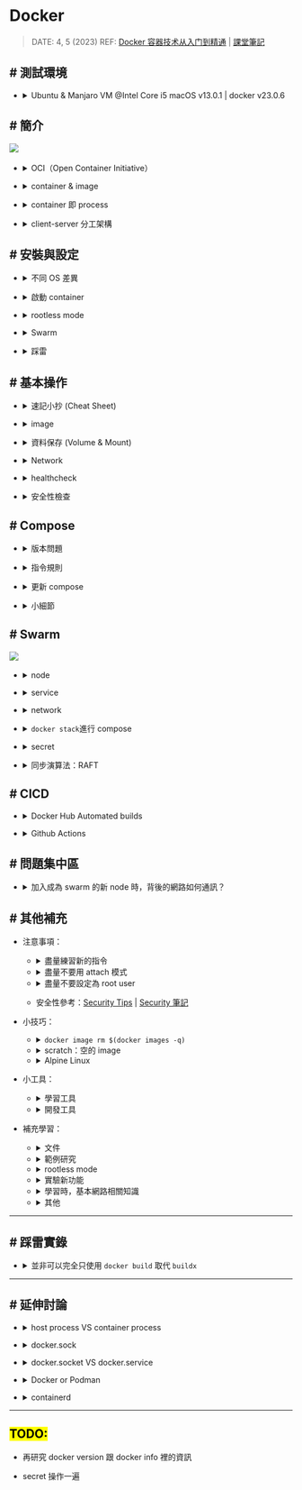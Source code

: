 ##### <!-- 收起 -->

<!----------- ref start ----------->

[ebtables/iptables interaction on a Linux-based bridge]: https://ebtables.netfilter.org/br_fw_ia/br_fw_ia.html
[再談 Docker 容器單機網路：利用 iptables trace 和 ebtables log]: https://tonybai.com/2017/11/06/explain-docker-single-host-network-using-iptables-trace-and-ebtables-log/
[iptables 視覺化工具]: https://github.com/Nudin/iptable_vis
[namespace 模擬]: ../src/code/09_Namespace/README.md
[How do you attach and detach from Docker's process?]: https://stackoverflow.com/questions/19688314/how-do-you-attach-and-detach-from-dockers-process
[Security Tips]: https://www.prplbx.com/resources/blog/docker-part1/
[Security 筆記]: https://hackmd.io/@blueskyson/docker-security
[Vagrant/sample06-docker]: ../../Vagrant/src/code/sample06-docker/
[docker init]: https://docs.docker.com/reference/cli/docker/init/
[Docker Daemon 的 Unix Socket & TCP Socket]: https://dockertips.readthedocs.io/en/latest/docker-blog/docker-sock.html
[RedHat NAT Doc]: https://docs.redhat.com/en/documentation/Red_Hat_Enterprise_Linux/4/html/Security_Guide/s1-firewall-ipt-fwd.html#s1-firewall-ipt-fwd
[Docker: What's Under the Hood?]: https://www.codementor.io/blog/docker-technology-5x1kilcbow
[七天用 Go 寫個 docker]: https://zhuanlan.zhihu.com/p/113926966
[Github Actions Triggering by other repository]: https://github.com/orgs/community/discussions/26323#discussioncomment-3343871
[Docker Hub Automated builds]: https://docs.docker.com/docker-hub/builds/how-builds-work/
[Github Actions]: https://docs.github.com/en/actions
[compose file version]: https://docs.docker.com/compose/history/
[sysdig]: https://sysdig.com/
[CVE]: https://cve.mitre.org/
[Snyk]: https://snyk.io/
[Trivy]: https://github.com/aquasecurity/trivy#how-to-pronounce-the-name-trivy
[Remote Development]: https://code.visualstudio.com/docs/remote/remote-overview
[Docker Bench Security]: https://github.com/docker/docker-bench-security
[docker manifest]: https://docs.docker.com/engine/reference/commandline/manifest/
[Kubernetes 停止支持 Docker 了？]: https://youtu.be/VTFjIfOLP8c
[Don't Panic: Kubernetes and Docker]: https://kubernetes.io/blog/2020/12/02/dont-panic-kubernetes-and-docker/
[OCI]: https://opencontainers.org/
[Docker rootless mode]: https://docs.docker.com/engine/security/rootless/
[docker 容器技术从入门到精通]: https://www.udemy.com/course/docker-china/learn/lecture/27213604#overview
[課堂筆記]: https://dockertips.readthedocs.io/en/latest/
[setup docker on manjaro linux]: https://credibledev.com/setup-docker-on-manjaro-linux/
[host pid of a process running in a docker container]: https://www.baeldung.com/linux/docker-container-process-host-pid
[OrbStack (課推)]: https://orbstack.dev/
[minikube (宇推)]: https://dhwaneetbhatt.com/blog/run-docker-without-docker-desktop-on-macos
[掛載 docker.sock 的用意？]: https://ephrain.net/docker-%E6%8E%9B%E8%BC%89-var-run-docker-sock-%E7%9A%84%E7%94%A8%E6%84%8F%EF%BC%9F/
[Buildx]: https://docs.docker.com/build/architecture/
[How to remove intermediate images from a build after the build?]: https://stackoverflow.com/questions/50126741/how-to-remove-intermediate-images-from-a-build-after-the-build
[Dockerfile reference]: https://docs.docker.com/engine/reference/builder/
[Migrate to Compose V2]: https://docs.docker.com/compose/migrate/
[學習範本]: https://github.com/stars/ocup0311/lists/docker-%E7%AF%84%E4%BE%8B%E5%AD%B8%E7%BF%92
[RAFT]: http://thesecretlivesofdata.com/raft/
[Play with Docker]: https://labs.play-with-docker.com/
[鳥哥 iptables]: https://linux.vbird.org/linux_server/centos6/0250simple_firewall.php#netfilter
[初探 IPTABLES 流動之路 - 以 Docker 為範例]: https://www.hwchiu.com/docs/2020/iptables-1
[Docker - iptables 小知識]: https://www.gss.com.tw/blog/%E6%AF%8F%E6%97%A5%E5%B0%8F%E7%9F%A5%E8%AD%98-19-docker-%E7%B6%B2%E8%B7%AF%E7%AF%87-3-iptables
[Multi-platform 文件]: https://docs.docker.com/build/building/multi-platform/

<!------------ ref end ------------>

# Docker

> DATE: 4, 5 (2023)
> REF: [Docker 容器技术从入门到精通] | [課堂筆記]

## # 測試環境

- <details close>
  <summary>Ubuntu & Manjaro VM @Intel Core i5 macOS v13.0.1 | docker v23.0.6</summary>

  ![](../src/image/docker_version.png)

  </details>

## # 簡介

![](https://i.imgur.com/NQOoI0m.png)

<!-- OCI -->

- <details close>
  <summary>OCI（Open Container Initiative）</summary>

  - [OCI]

  - 由 Google、Docker、Red Hat 等聯合發起

  - 致力於容器技術的標準化

    - runtime spec

      - 規定容器的基本操作：下載鏡像，創建容器，啟動容器等

    - image spec

      - 主要定義鏡像的基本格式

  </details>

<!-- container & image -->

- <details close>
  <summary>container & image</summary>

  - container 可視為執行中的 image，其在 image layer 上加上`read-write`，形成 container layer

    ![](https://i.imgur.com/W85FYbx.png)

  - 執行中的 container 可以再輸出為 image，保留當下的狀態

  </details>

<!-- 「container 即 process」 -->

- <details close>
  <summary>container 即 process</summary>

  - 範例：

    - 啟動一個 nginx container 的步驟如下：
    - 由 containerd-shim 先產生一個 process，也就是建立一個 container (PID 18728)
    - 再從 18728 fork 出 nginx
    - `docker container exec -it` 出一個 shell (21030)，也是從 18728 fork 出來

    - EX.1

    ![](../src/image/container_is_process_EX1.png)

    - EX.2

    ![](../src/image/container_is_process_EX2.png)

  ![](https://i.imgur.com/w4w1YE2.png)

  </details>

<!-- client-server 分工架構 -->

- <details close>
  <summary>client-server 分工架構</summary>

  ![](../src/image/docker_client_server.png)

  </details>

## # 安裝與設定

<!-- 不同 OS 差異 -->

- <details close>
  <summary>不同 OS 差異</summary>

  - mac: Docker Desktop (不推)、[OrbStack (課推)]、[minikube (宇推)]
  - manjaro: [Setup Docker on Manjaro Linux]
  - ubuntua: 可以使用 `get-docker.sh`

  </details>

<!-- 啟動 container -->

- <details close>
  <summary>啟動 container</summary>

  <!-- `docker container run -dit -u $(id -u):$(id -g) --name [container_name] [image_name]` -->

  - <details close>
    <summary><code>docker container run -dit -u $(id -u):$(id -g) --name [container_name] [image_name]</code>></summary>

    - `-u $(id -u):$(id -g)`以設定使用 builder user 在 docker 中執行，未指定則為 root
    - container 裡的 root

      - 是另外建立可用來使用 container 內部的權限的 user。
      - 跟主機 root 為不同的 user
      - 但注意 mount 之後，內部 root 才能執行本機 root 權限的檔案

      ![](https://i.imgur.com/tOtQyfr.png)
      ![](https://i.imgur.com/x9fx0kd.png)

    </details>

  </details>

<!-- rootless mode -->

- <details close>
  <summary>rootless mode</summary>

  - [Docker rootless mode]
  - version 20.10 以上
  - 需設定 docker.sock 位置

    - rootless 是在個別 user 上運行 Docker Daemon
    - 需將 docker.sock 設定成使用個別 user 的 (同理可以設定成使用遠端的 sock，此時需要設定成 tcp sock)

    ```sh
    $ export DOCKER_HOST=unix:///run/user/1000/docker.sock
    ```

  </details>

<!-- Swarm -->

- <details close>
  <summary>Swarm</summary>

  - 環境搭建可使用 [Vagrant/sample06-docker]，啟動三台 VM 供學習
  - 必須開啟的 port: `TCP port2376`, `TCP port2377`, `TCP and UDP port7946`, `UDP port4789`

  </details>

<!-- 踩雷 -->

- <details close>
  <summary>踩雷</summary>

  <!-- 似乎是在同一台 mac 上啟動的兩台 linux VM 同時安裝時，其中一台出現此狀況，過一陣子後，再安裝就通過了 -->

  - <details close>
    <summary>似乎是在同一台 mac 上啟動的兩台 linux VM 同時安裝時，其中一台出現此狀況，過一陣子後，再安裝就通過了</summary>

    ```sh
    E: Could not get lock /var/lib/dpkg/lock-frontend. It is held by process 23606 (unattended-upgr)
    E: Unable to acquire the dpkg frontend lock (/var/lib/dpkg/lock-frontend), is another process using it?
    ```

    ![](https://i.imgur.com/iRHUQmp.jpg)

    </details>

  <!-- 執行 `sudo docker container run -it manjarolinux/base` -->

  - <details close>
    <summary>執行 <code>sudo docker container run -it manjarolinux/base</code></summary>

    - 出現錯誤：

      ```sh
      ERRO[0131] error waiting for container:

      docker: Post "http://%2Fvar%2Frun%2Fdocker.sock/v1.42/containers/6e0067bf32173e5e55907b38eaa071632453d45700ed46e8fffb121dcabd6242/start": dial unix /var/run/docker.sock: i/o timeout.
      ```

    - manjaro 的 terminal 卡住了，VM 整個黑頻無法排解
    - 目前只能以「還原」來解決
    - 後來將記憶體從 4GB 改為 8GB，就正常了（但不確定是否只是剛好，還是真的需要這麼高配置）

    </details>

  <!-- docker-buildx -->

  - <details close>
    <summary>docker-buildx</summary>

    - manjaro 需再自行下載 `sudo pacman -Sy docker-buildx`

    </details>

  - <details close>
    <summary>Migrate to Compose V2</summary>

    - REF: [Migrate to Compose V2]
    - ubuntu 下載最新 docker 時，已下載 V2
    - `sudo apt-get install docker-compose-plugin`
    - Compose V1 已經不維護了
    - 指令更改`docker-compose`-->`docker compose`

    </details>

  </details>

## # 基本操作

<!-- 速記小抄 (Cheat Sheet) -->

- <details close>
  <summary>速記小抄 (Cheat Sheet)</summary>

  ![docker_cheat_sheet.jpeg](../src/image/docker_cheat_sheet.jpeg)

  </details>

<!-- image -->

- <details close>
  <summary>image</summary>

  <!-- 建立 image 的各種方法 -->

  - <details close>
    <summary>建立 image 的各種方法</summary>

    ![](https://i.imgur.com/qDaMoxv.png)

    - Build、Commit --> Save、Push

    <!-- Registry -->

    - <details close>
      <summary>Registry</summary>

      - Docker Hub, Quay, Harbor..等等
      - `docker search <搜尋關鍵字>`：預設從 Docker Hub 上搜尋
      - `docker search quay.io/<搜尋關鍵字>`：指定 Registry

      ![](https://i.imgur.com/RkO4NVE.png)

      </details>

    <!-- docker image build -->

    - <details close>
      <summary><code>docker image build</code></summary>

      <!-- 延伸問題： -->

      - <details close>
        <summary>延伸問題：</summary>

        - Ｑ：dockerfile 裡面寫的某些 apt-get 是在什麼階段下載？包成 image 時、pull image 時、container run 時?

          - 在 build image 時，會將 apt-get 的東西存在 image 中
          - 用 Multi-stage builds，image 中只會保存最後一個 stage 內容

        - Ｑ：在 image build 時，會使用 cache，那麼其是以哪些內容來進行 hash？

          ![](https://i.imgur.com/Iedr5qv.png)

        - Ｑ：若環境一樣，dockerfile & 使用到的任何 file 都一樣，是否最後 build 出來的 image ID 也會一樣？

          - 測試：即便在同台機器，將前一次的 image、cache 全刪除後，再 build 一次，image ID 已經改變為不相同

          - 研究過程：

            ![](https://i.imgur.com/XE5fVgl.png)

            - 但我會疑惑的點是，因為我用 `docker container ls -a` 並沒查到 intermediate container ，所以我才以為他已經關掉了（當我 apt-get 失敗時，我是可以查到那個 intermediate container 的）

          - 結論：因為 intermediate container 的 container ID 也有 cache，所以 image ID 會不同

        </details>

      <!-- 範例研究： -->

      - <details close>
        <summary>範例研究：</summary>

        - `FROM ubuntu:20.04 RUN apt-get update..`，會啟動一個 ubuntu:20.04 的 container，在 container 中 run `apt-get`
        - 若沒有 ubuntu:20.04 的 image 則會自動 pull

        ```dockerfile
        # EX.
        FROM ubuntu:20.04
        RUN apt-get update && \
            DEBIAN_FRONTEND=noninteractive apt-get install --no-install-recommends -y python3.9 python3-pip python3.9-dev
        COPY hello.py /hello.py
        CMD ["python3", "/hello.py"]
        ```

        </details>

      </details>

    <!-- docker image push -->

    - <details close>
      <summary><code>docker image push</code></summary>

      - 預設不會自動將最新一次 push 同步更新到 latest，得另外 push 一個 latest 版本
      - 預設會直接用新的覆蓋掉 Registry 上舊的 image

      </details>

    <!-- docker container commit -->

    - <details close>
      <summary><code>docker container commit</code></summary>

      - 每次產生的 image ID 都不同
      - 開發中不常使用 `docker container commit`，推測只用在臨時測試與快速修補，最終還是會用 dockerfile 寫完整來使用

      </details>

    </details>

  <!-- image build -->

  - <details close>
    <summary>image build</summary>

    <!-- image build 的架構已更新 (改用 Buildx/BuildKit) -->

    - <details close>
      <summary>image build 的架構已更新 (改用 Buildx/BuildKit)</summary>

      <br>

      ![](https://i.imgur.com/ynEztD3.png)

      <br>

      - `Buildx` (client) + `BuildKit` (server)
      - `builders`: BuildKit 的 instance
      - [Buildx]

        - 包含 創建 ＆ 管理 builders 的公共建設(utilities)
        - manjaro 需再自行下載 `sudo pacman -Sy docker-buildx`

      <br>

      ![](https://i.imgur.com/TMYoF5C.png)

      <!-- 與舊版 build 比較 -->

      - <details close>
        <summary>與舊版 build 比較</summary>

        - cache

          - 舊：當下完全沒有在使用的話，會即刻刪除
          - 新：Least Recently Used（LRU），一段時間未使用才刪除

          ![](https://i.imgur.com/Jwg8EFU.png)

        - build context

          - 舊：會將整個 folder 打包
          - 新：只當需要時，buildkit 才向 buildx 請求

        - builder
          ![](https://i.imgur.com/xwlp8qf.png)

        - 是否還需要 `.dockerignore` ？

          - 疑惑：因為其作法改為當有需求時，buildkit 才會向 buildx 發送請求。而不像舊的方式會直接打包整個資料夾過去
          - 解答：需要，因為實際專案中會在 Dockerfile 直接 `COPY` 整個資料夾，資料夾內的一些內容會需要 ignore

        - 刪除 cache、builder

          - 手動刪除 cache、builder 請查 `docker buildx` & `docker builder`

        - 刪除 intermediate image/container

          - [How to remove intermediate images from a build after the build?]
          - 可事先以 LABEL 方式標註，來做刪除
          - 不知是否有方法可以，無需標註而一步刪除 intermediate 產物

        </details>

      <!-- Multi-platform images (buildx) -->

      - <details close>
        <summary>Multi-platform images (buildx)</summary>

        - 可以在一台電腦上，直接 build 各種硬體架構的 image
          (EX. 在 amd64 的主機上也可以 build 給 arm64 使用的 image)

        - 須先用 container 開一個 `docker-container` driver 的 builder

          - REF：[Multi-platform 文件]

          - 快速使用：`docker buildx create --use`

        - build 完後，並不會出現在 image ls 中，可加 `--push` 直接上傳

        ```sh
        # 建立 docker-container driver 的 builder 並切換過去使用
        $ docker buildx create --use

        # EX. build 出 linux/arm/v7,linux/arm64/v8,linux/amd64 三種架構的 image
        $ docker buildx build --push --platform linux/arm/v7,linux/arm64/v8,linux/amd64 -t <image_name> <folder_name>
        ```

        </details>

      </details>

    <!-- Dockerfile -->

    - <details close>
      <summary>Dockerfile</summary>

      - `FROM` 挑選原則：

        - 盡量官方、開源
        - 盡量精簡小巧 (常用 Alpine Linux，非常輕量的 Linux)
        - 固定版本

      - `RUN`

        - RUN 一次會產生一層 layer，因此盡量將指令集中在一個 RUN，縮小空間 (用 `&& \` 連)
        - 我認為應該只在以功能性或刻意分層時，才寫在不同 RUN（不知實作時是否會有這種需求？）
        - 一些中間過渡所需的軟體，可在使用完後刪除以節省空間（但須寫在同一 RUN 才有用）

      - `ADD` vs `COPY`

        - `ADD` 會自動解壓縮，`COPY` 不會
        - `ADD` 可以從 URL 加過來，`COPY` 只能複製本地檔案
        - `COPY` 會複製檔案權限， `ADD` 不會
        - 推薦：`COPY` 優先，因為功能單一且透明

      - `ARG` vs `ENV`

        - `ARG` 用在 build，`ENV` 會帶進 container

        <!-- 敏感訊息，建議用 secret 方式 -->

        - <details close>
          <summary>敏感訊息，建議用 secret 方式</summary>

          - 此方法會在 build 的過程中，短暫利用 mount 取得本機存放的 secret，因此在 image 中並不會保留
          - 步驟解析：

            - 以 `--mount=type=secret,id=my_secret` 告知要使用 secret
            - 默認會放在 container 的 /run/secrets/my_secret
            - 將 token 寫在 my_token 檔案中
            - 以 `--secret id=my_secret, src=my_token` 將 secret 帶入用來 build 的那個 container(EX. alpine) 中

            ```dockerfile
            FROM alpine
            RUN --mount=type=secret,id=my_secret git clone https://$(cat /run/secrets/my_secret)@github.com/...
            ```

            ```sh
            $ docker image build --secret id=my_secret, src=my_token .
            ```

          </details>

      - `ENTRYPOINT`＋`CMD`

        - 兩者都只有最後一個生效
        - 使用方式：`ENTRYPOINT` 為該指令的進入點，`CMD` 為 container run 的默認指令

        - 兩種格式：Shell & Exec

          - Shell:

            ```dockerfile
            CMD echo "hello world"
            ```

          - Exec: (推薦)

            ```dockerfile
            CMD ["echo", "hello world"]
            ```

      - `LABEL`

        - 只會標註在 metadata 中的資訊，而不會直接顯示在 image 上
        - EX. Name, Version, Description, Maintainer..etc
        - 許多 CI/CD 工具和容器編排系統 (EX. K8s) 都可以使用 LABEL 信息來進行管理和操作
        - EX. `docker images --filter "label=Name=ocup0311/hello"`

      - `USER`

        - 須先有 user 才能指定

      </details>

    <!-- Multi-stage builds -->

    - <details close>
      <summary>Multi-stage builds</summary>

      - 前面的過渡層不會保存在 image 中，可以大大降低 image 空間

      </details>

    </details>

  </details>

<!-- 資料保存 -->

- <details close>
  <summary>資料保存 (Volume & Mount)</summary>

  <!-- Data Volume vs. Bind Mount -->

  - <details close>
    <summary><code>Data Volume</code> vs. <code>Bind Mount</code></summary>

    <!-- Data Volume -->

    - <details close>
      <summary>Data Volume</summary>

      - 由 Docker 管理(/var/lib/docker/volumes/)
      - 推薦使用 Data Volume 來儲存資料

      </details>

    <!-- Bind Mount -->

    - <details close>
      <summary>Bind Mount</summary>

      - 自訂任意本機位置
      - 可以用在搭建特殊環境，以操作 host 的檔案

        - 如果 target (container 上) 不是空資料夾，則 container 中，該資料夾中原有的內容會被屏蔽
        - EX. 搭建 gcc 編譯環境，用來編譯 host 上的檔案
        - EX. 用 vscode 的 Dev Containers 套件，搭建專案開發環境，以 container 開啟 host 上的專案 folder

      </details>

      ![](https://i.imgur.com/DUZqsCY.png)

    </details>

  <!-- `--mount` VS `--volume` -->

  - <details close>
    <summary><code>--mount</code> VS <code>--volume</code></summary>

    - 幾乎是一樣的，兩者都可以指定成 `volume` 或 `bind mount`
    - `--mount` 是較新的語法，有針對某些部分做改變
    - 推薦使用 `--mount`，較易於理解

    </details>

  <!-- 其他 -->

  - <details close>
    <summary>其他</summary>

    <!-- 預設 container 內部儲存 -->

    - <details close>
      <summary>預設使用 container內部 儲存，而未設定 Volume 或 Mount</summary>

      - container stop，資料還在
      - container rm，資料不在

      </details>

    <!-- mac 存在 Docker Desktop VM -->

    - <details close>
      <summary>mac 存在 Docker Desktop VM</summary>

      ![](https://i.imgur.com/3hxwRmf.png)

      </details>

    - 連結後，檔案並非 host & container 兩個檔案同步，而是直接操作本機的一個檔案
    - 也可以直接在 container 刪除 host 的檔案

    <!-- Ｑ：其他所有方法都是只有掛載？也就是只有在掛載的位置上有儲存資料？ -->

    - <details close>
      <summary><mark>TODO:Q</mark> 其他所有方法都是只有掛載？也就是只有在掛載的位置上有儲存資料？</summary>

      - 目前已做測試：

        - `sshfs`：簡單測試後，只有設定為 volume 端有資料。若將那台 host 斷開連線，則其他 host 無法讀寫資料，且會卡住

      </details>

    </details>

  <!-- 總結＆推薦 -->

  - <details close>
    <summary>總結＆推薦</summary>

    - 沒作設定，`container rm` 後內部資料就消失
    - 純儲存，優先用 `Data Volume` (因為只掛到本機 /var/lib/docker/volumes/ 上)
    - 用於搭建開發環境，才用 `Bind Mount` 掛載到開發資料夾
    - 指令，用 `--mount` (因為書寫方式較易於理解)

    </details>

  </details>

<!-- Network -->

- <details close>
  <summary>Network</summary>

  <!-- bride -->

  - <details close>
    <summary>bride</summary>

    - Docker Daemon 自動創建一個 `bridge`(也就是 `docker0`)
    - 每開一個 container，docker0 就產生一個 `veth` 跟 container 對接
    - 往外部連接時，透過 `Nat` 轉成 host 的 ip

    ![](https://i.imgur.com/SpRh5lQ.png)

    - 手動建立的 bridge 有 DNS 功能，內建 (docker0) 的沒有

      - EX. `docker container exec -it box1 ping box2` 可用 box2 取代他的 ip

    </details>

  <!-- host -->

  - <details close>
    <summary>host</summary>

    - 直接建立在 host 上

    </details>

  <!-- none -->

  - <details close>
    <summary>none</summary>

    - 沒有與外部網路連接

    </details>

  <!-- Docker 所使用的 network 技術： -->

  - <details close>
    <summary>Docker 所使用的 network 技術：</summary>

    - 端口轉發（port forwarding），是靠 `iptables` 完成的
    - 不同的容器通過 `Network namespace` 進行了隔離 ([namespace 模擬])

      <!-- 模擬測試過程踩雷排除 -->

      - <details close>
        <summary>模擬測試過程踩雷排除</summary>

        - ubuntu 若兩個 namespace 中的 eth 名稱一樣，則會分配同一個 mac address
        - 需注意是否需要設定 bridge 的 icmp FORWARD

        ![](../src/image/Q_network_namespace.png){ width=90% }
        ![](../src/image/A_network_namespace.png){ width=90% }

        </details>

    </details>

  </details>

<!-- healthcheck -->

- <details close>
  <summary>healthcheck</summary>

  - 會偏好寫在 Dockerfile、run、docker-compose.yml 哪一層？

    <!-- 思考過程： -->

    - <details close>
      <summary>思考過程：</summary>

      - 我認為更喜歡寫在 Dockerfile，但現成 image 大部分沒寫 healthcheck
      - 也可能當要組成更健全的架構時，都會再另外寫一層 Dockerfile？
      - 寫在 Compose 中，可以搭配依賴做不同的檢查

      </details>

    <!-- 結論： -->

    - <details close>
      <summary>結論：</summary>

      - 將各自需要的固定一致的檢查寫在 Dockerfile
      - 將針對不同環境或需要依賴搭配的策略性檢查寫在 Compose

      </details>

  </details>

<!-- 安全性檢查 -->

- <details close>
  <summary>安全性檢查</summary>

  - REF：[Security Tips] | [Security 筆記]

  <!-- 檢查執行環境 -->

  - <details close>
    <summary>檢查執行環境</summary>

    </details>

  <!-- Docker 相關內容檢查 -->

  - <details close>
    <summary>Docker 相關檔案檢查</summary>

    - [Docker Bench Security]

      - 簡介：將其 clone 到本機，執行 `docker-bench-security.sh`，就會對本機上 docker 所有內容進行掃描 (image, container, compose..)

      - 範例畫面

        ![](../src/image/SAMPLE_docker_bench_security.png)

    </details>

  <!-- CVE：程式碼漏洞掃描 -->

  - <details close>
    <summary>CVE：程式碼漏洞掃描</summary>

    - [CVE] (Common Vulnerabilities and Exposures)

      - C(critical), H(high), M(medium), L(low)
      - 不存在沒有漏洞的程式，依照自己需求取捨

      <!-- 線上服務：Snyk -->

      - <details close>
        <summary>線上服務：Snyk</summary>

        - [Snyk]

        - 簡介：在 Snyk 網站上，選擇線上的 repo 讓他掃描整個 repo

        - 對開源專案免費，掃描私有專案需付費

        - 範例畫面

          ![](../src/image/SAMPLE_Snyk.png)

        </details>

      <!-- 本地軟體：Trivy -->

      - <details close>
        <summary>本地軟體：Trivy</summary>

        - [Trivy]

        - 簡介：下載到本機，用他的指令對本機 repo 掃描

        - 範例畫面

          ![](../src/image/SAMPLE_Trivy.png)

        </details>

    </details>

  <!-- runtime 動態監控 -->

  - <details close>
    <summary>runtime 動態監控</summary>

    - [sysdig]：付費

      - 很完整的付費檢查軟體，功能不只 runtime 部分

    </details>

  </details>

## # Compose

<!-- 版本問題 -->

- <details close>
  <summary>版本問題</summary>

  - `compose file` 跟 `docker compose CLI` 的 version 是指兩件事
  - Compose V2 已經合併 compose file 版本，所以 .yml 中不用再定義版本 ([compose file version])

  </details>

<!-- 指令規則 -->

- <details close>
  <summary>指令規則</summary>

  - 先 Options 後 Commands

    ```sh
    # EX. 先 -f 後 ps
    $ docker compose -f /folder/docker-compose.yml ps
    ```

  - 進行背景執行 `-d`

    ```sh
    # 需注意 -d 是 up 的 Options，所以須加在 up 之後
    $ docker compose -f /folder/docker-compose.yml up -d
    ```

  - 將 `up` 前面的所有 Options 整個想像成一包 compose name，接下來的所有操作，都需要先輸入那整串之後，再使用 Commands

    ```sh
    # EX. 以此 up 的 compose
    $ docker compose -f /folder/docker-compose.yml up -d
    # 使用 stop 時，需如下指令
    $ docker compose -f /folder/docker-compose.yml stop
    ```

  </details>

<!-- 更新 compose -->

- <details close>
  <summary>更新 compose</summary>

  - 修改已經 up 的 compose，可以不先停止，直接再下一次 `up` 指令更新。但一些特殊變化需再加上 Options 來處理
    (`docker compose up --help`查看 Options)

    ```sh
    # EX. 有需要重新 build，則需加上 --build，會自動檢查是否有需要更新 build 的需求
    $ docker compose up -d --build
    ```

  - 常用更新指令：
    - `--remove-orphans`：有移除 service 時
    - `--build`：有更改 dockerfile 時
    - `restart`：有更改 volume 時

  </details>

<!-- 小細節 -->

- <details close>
  <summary>小細節</summary>

  <!-- env -->

  - <details close>
    <summary>env</summary>

    - 環境變數默認使用`.env`檔案，並在`.yml`中以 `${ENV_NAME}` 方式來使用

    </details>

  <!-- network -->

  - <details close>
    <summary>network</summary>

    - 默認自動建立一個 network 把所有 service 連起來
    - docker compose 會將 service name 也寫進 DNS

    </details>

  <!-- scale -->

  - <details close>
    <summary>scale</summary>

    - `--scale flask=3` 是指總共 3 個，而不是再增加 3 個
    - 自動做了 load balance (隨機分配)

    </details>

  <!-- depends_on -->

  - <details close>
    <summary><code>depends_on</code></summary>

    - 等待以下 service 啟動，才進行啟動此 service
    - 也可設定依賴在該 service 的 condition
      (EX. 處在 healthy)
    - 不會追蹤狀態，只在 run 時做依賴
      (EX. 若啟動後，被依賴的 service 轉為 unhealthy，依賴的 service 並不會動態調整)

    </details>

  </details>

## # Swarm

![](https://i.imgur.com/E1HMtwk.png)

<!-- node -->

- <details close>
  <summary>node</summary>

  - 預設 manager 本身也可當作一個 worker 使用
  - `docker swarm init` 之後，會得到加入該 swarm 的 token
  - 可透過 `docker swarm join-token <manager/worker>` 來查詢加入新 manager/worker 的 token

  </details>

<!-- service -->

- <details close>
  <summary>service</summary>

  - `docker service create` 來建立 service
  - 一個 service 可包括多個 replica (container)
  - 某個 replica 的 container exit，會自動補開 container
  - swarm 會自行判斷在比較不忙碌的 worker 上，開 container
  - 各種 ID 關係

    - `docker service ls` 中，service id
    - `docker service ps` 中，task id
      ![](https://i.imgur.com/twe5WkU.png)
    - `docker container ls`中，container id
      ![](https://i.imgur.com/p6gGjcO.png)

  </details>

<!-- network -->

- <details close>
  <summary>network</summary>

  ![](https://i.imgur.com/P8DiltT.jpg)

  - 當加入新 node 後，會同步在該 node 上建立所有的 overlay network

  <!-- overlay -->

  - <details close>
    <summary><code>overlay</code></summary>

    - 稱為「東西走向」

    - 用在 node 之間的內部網路連接

    - 使用 VXLAN + UDP 來實現

    - 使用 VIP (virtual ip) 進行 service 內部 load balance

      - 當有 service 的 container 使用到 overlay 時，會自動建立一個用來 load balance 的空間，在其中建立 VIP
      - 用來在 service 的 replica 間進行 load balance
      - 一個 service 對應一個 VIP，每個 VIP 透過 iptables + ipvs 轉發給多個 replica
      - EX. 圖中 lb-mylay：每個有用到 mylay overlay 的 worker，會自動建立一個 container 名為 lb-mylay

        ![](https://i.imgur.com/aDeJkna.png)

    - 研究方法：

      - 可在本機用 `sudo tcpdump -i enp0s8 port 4789` 捕抓 VXLAN 封包，以進行測試
        - enp0s8 是對外接口
        - port 4789 為 VXLAN

    </details>

  <!-- docker_gwbridge -->

  - <details close>
    <summary><code>docker_gwbridge</code> (gate way bridge)</summary>

    - 稱為「南北走向」

    - 對外部的網路連接

    </details>

  <!-- ingress -->

  - <details close>
    <summary><code>ingress</code></summary>

    ![](https://i.imgur.com/b9uL3ua.png)

    - 也屬於 overlay，提供給「外部訪問內部」使用
    - 從外部進來的封包會透過 `ingress overlay` 進行轉發
    - 其中的 Load Balance 屬於
      - stateless (EX. 無法將同一個 user 都導向同一個 node)
      - Layer 3(TCP)，而非 Layer 4(DNS)
      - 解法：可另外配置 Nginx 或 HAProxy LB proxy 等來達到目的

    <!-- 步驟： -->

    - <details close>
      <summary>步驟：</summary>

      - 使用 -p 5566:80 轉 port，iptables 中的 `DOCKER-INGRESS` chain 會將 local 的 port 5566 轉發到 `docker_gwbridge` 的 port 5566
      - 透過 `ingress-sbox` 連接 `ingress overlay` & `docker_gwbridge`
      - 從`docker_gwbridge` port 5566 進來的會被做一個 MARK
      - 被 MARK 的內容會被 ipvs 進行隨機 load blance 通過 ingress overlay 傳到各個 replica

      </details>

    <!-- 研究方法： -->

    - <details close>
      <summary>研究方法：</summary>

      - `sudo iptables -vnL -t nat`

        - 用於列出 NAT 表格中的規則，並提供詳細的封包和字節計數信息。這對於了解網絡地址轉換規則的配置和效果非常有用。

      - iptables

        - [Docker - iptables 小知識]

        - 可以看到有一條 Chain `DOCKER-INGRESS` 做了 `tcp dpt:8080 to:172.27.0.2:8080`，也就是將 local 的 8080 轉到 `docker_gwbridge` 的 8080

      - `docker run -it --rm -v /var/run/docker/netns:/netns --privileged=true nicolaka/netshoot nsenter --net=/netns/ingress_sbox `

        - 利用 mount 到本機 docker 的命名空間中，開一個 container 來研究 ingress-sbox 內部運作方式
        - `iptables -vnL -t mangle` 查到從`docker_gwbridge`該 port 進來的會被做一個 MARK：`tcp dpt:8080 MARK set 0x102`

        - 使用 `ipvsadm` 可以看到 `MARK set 0x102` 的內容會被進行隨機 load blance 到各個 replica

      - ipvs

        ![](https://i.imgur.com/PJmPUy4.png)

        - 用來實現 load blance (stateless 分配)
        - `ipvsadm`

      </details>

    </details>

  </details>

<!-- docker stack -->

- <details close>
  <summary><code>docker stack</code>進行 compose</summary>

  - swarm 的 compose
  - 一樣需下載 docker compose，使用 .yml
  - 需使用已經 build 好的 image。這設計是為了避免在部署過程中因為構建失敗而中斷部署

  </details>

<!-- secret -->

- <details close>
  <summary>secret</summary>

  <!-- 建立方式： -->

  - <details close>
    <summary>建立方式：</summary>

    - 明文寫入

      - EX. `echo 123 | docker secret create my_pass -`
      - 末端的 `-` 代表 stdin

    - 使用檔案

      - EX. `docker secret create my_pass my_pass.txt`

    - 在 compose 中設定

      ```yml
      secrets:
        my_pass:
          file: my_pass.txt
      ```

    </details>

  - `docker secret inspect` 只會看到其資訊，不會顯示 secret 本身
  - secret 會被放進 container 中 `/run/secrets/`
  - 約定俗成以 env 存 secret 的 filename，如：
    `-e MY_PASSWORD_FILE=/run/secrets/my_pass`

  <!-- 一般步驟： -->

  - <details close>
    <summary>一般步驟：</summary>

    - 建立 secret
    - 以`--secret MYSECRET`使 container 帶入
    - 約定俗成以 env 設定 secret 的 file

    </details>

  </details>

<!-- 同步演算法：RAFT -->

- <details close>
  <summary>同步演算法：RAFT</summary>

  - [RAFT] 共識算法，用於分佈式系統中的一致性協議

  - 三個角色：Leader、Candidate、Follower

  <!-- 總結兩個關鍵 -->

  - <details close>
    <summary>總結兩個關鍵</summary>

    - timeout 為隨機 150 ~ 300 ms，可以形成時間差
    - 有 term 大小之分，可以確定誰才是最新的 Leader

    </details>

  <!-- 簡述過程 -->

  - <details close>
    <summary>簡述過程</summary>

    - Log Replication
      - 透過心跳傳遞同步
      - Leader 先將更新內容放進 log，收到多數 Follower 也存好 log，才會正式更新資料，並回傳 client
    - Leader Election
      - 隨機 150~300 ms 沒收到心跳，就會成為 Candidate，投給自己並叫別人投你，該 term 中還沒投票的就會投給你
      - 收到多數票就成為 Leader，開始收發心跳
    - 遇到 Partition (網路被分開)
      - 當 Partition 被修復，看到更高的 term 的 Leader，較小的 term Leader 會自己下台
      - small term node 都會 roll back 到最後一次 commit，再跟新 Leader 同步

    </details>

  </details>

## # CICD

<!-- Docker Hub Automated builds -->

- <details close>
  <summary>Docker Hub Automated builds</summary>

  - [Docker Hub Automated builds]：已改為收費

  </details>

<!-- Github Actions -->

- <details close>
  <summary>Github Actions</summary>

  - [Github Actions]
  - [Github Actions Triggering by other repository]

  <!-- default -->

  - <details close>
    <summary>default</summary>

    - 默認慣例 `.yml` 會放在 `.github/workflows/`

    </details>

  <!-- 以事件來驅動 action -->

  - <details close>
    <summary>以事件來驅動 action</summary>

    - EX. 可設定在 `git push` 或 `pull request` ..等之後觸發 workflow

    </details>

  <!-- 名詞 -->

  - <details close>
    <summary>名詞</summary>

    <!-- job -->

    - <details close>
      <summary><code>job</code></summary>

      - A set of steps in a workflow that execute on the same runner
      - 數個 job 可以並行，也可設定成依賴

      </details>

    <!-- runner -->

    - <details close>
      <summary><code>runner</code></summary>

      - A server that runs your workflows when triggered
      - 可設定要在什麼虛擬環境中執行

      </details>

    <!-- step -->

    - <details close>
      <summary><code>step</code></summary>

      - `run:` shell script 或 `uses:` action
      - 必須一步接著一步來

      </details>

    ![](../src/image/GPT_Github_Actions.png)

    </details>

  <!-- 其他 -->

  - <details close>
    <summary>其他</summary>

    - 修改 workflow name 之後，所有包括已結束的 action，其 workflow name 的顯示都會改變

    - `.yml` 裡的 shell script 會自動將換行接起來，不需 `\`，也可以使用 `run: |`

      ```yml
      # 第一種
      run:
        echo "1" &&
        echo "2"

      # 第二種
      run: |
        echo "1"
        echo "2"
      ```

    - Github 的 Marketplace 中，有提供開源的 Action，可直接以 `uses:` 來使用

    - multi-platform build 可以無需額外使用 QEMU (但其中三個有 Error：linux/mips64,linux/mips64le,linux/riscv64)，QEMU 支援的 platform 還是比較多的

    - 可以設定 step id，就可以用 `${{ steps.<step_id>.outputs.<property> }}` 來取得該 step 中的輸出

    <!-- 不知為何 .yml 中只設定 build & push，但是 docker hub 上的下載數也有增加 -->

    - <details close>
      <summary><mark>TODO:Q</mark> 不知為何 .yml 中只設定 build & push，但是 docker hub 上的下載數也有增加</summary>

      - 可查看所使用的 Action 中，是否包含 push 後做 check
      - 或是 dockerhub 有自動檢查

      </details>

    </details>

  ![](../src/image/github_action1.webp)
  ![](../src/image/github_action2.webp)

  </details>

## # 問題集中區

<!-- 加入成為 swarm 的新 node 時，背後的網路如何通訊？ -->

- <details close>
  <summary>加入成為 swarm 的新 node 時，背後的網路如何通訊？</summary>

  - <mark>TODO:Q</mark> 使用 `docker swarm join --token <TOKEN> <IP>:<PORT>` 在新主機加入成為 swarm 的新 node 時，背後的網路如何通訊？使用廣播？

  </details>

## # 其他補充

<!-- 注意事項 -->

- 注意事項：

  <!-- 盡量練習新的指令 -->

  - <details close>
    <summary>盡量練習新的指令</summary>

    - 以後版本若要完全捨棄舊版指令時，才不用改一堆腳本
    - EX.`docker container run`取代`docker run`
    - EX.`docker container rm`取代`docker rm`
    - EX.`docker container stop`取代`docker stop`
    - EX.`docker container ls`取代`docker ps`

    </details>

  <!-- 盡量不要用 attach 模式 -->

  - <details close>
    <summary>盡量不要用 attach 模式</summary>

    - 取代方式：使用`-d`detach 模式、`logs`輸出、`exec`開`shell`輸入

      ```shell
      # EX.
      $ docker container run -d image_name
      $ docker container logs container_name
      $ docker container exec -it container_name shell_name
      ```

    - attach 很難關掉：有些情況`ctr+p ctr+q`沒作用，`ctr`+`c`之後又會把 container stop

    - 使用 exec 開 shell 輸入，才不會影響到 container 原本的運作 (EX. 使用 exit 時，只是關閉該 shell)

    <!-- docker container attach --sig-proxy=false -->

    - <details close>
      <summary><code>docker container attach --sig-proxy=false</code></summary>

      - 也可以設定不傳 signal 給 container
      - [How do you attach and detach from Docker's process?]

      </details>

    <!-- `ctr`+`c` 相關討論 -->

    - <details close>
      <summary><code>ctr</code>+<code>c</code> 相關討論</summary>

      - 在 container 的 terminal 中，ctr+c 無法退出 container

        - 因為那個是在 shell 裡頭，ctr+c 無法退出 shell
        - 而在 nginx 中，是用 ctr+c 結束他的 entrypoint

      - 再研究 windows 的 container 中的 ctr+c 為何不會傳給下一層

      </details>

    </details>

  <!-- 盡量不要設定為 root user -->

  - <details close>
    <summary>盡量不要設定為 root user</summary>

    <!-- 風險：`container root` 搭配 `Volume` 就可以擁有 `本機 root` 權限 -->

    - <details close>
      <summary>風險：<code>container root</code> 搭配 <code>mount</code> 就可以擁有 <code>本機 root</code> 權限</summary>

      - 因為 docker demaen 是 root 在運行
      - 但應該得用 `rootless` 才能真正解決，但將 container 內部設成其他 user 能有雙重保險 (避免自己犯錯)

      ![提問：root in container](../src/image/root_in_container.png)

      </details>

    <!-- 設定方式： -->

    - <details close>
      <summary>設定方式：</summary>

      - 可在 dockerfile、container run 中設定
      - 設定內部 user UID 時，也要符合外部的 user

      </details>

    </details>

  - 安全性參考：[Security Tips] | [Security 筆記]

<!-- 小技巧 -->

- 小技巧：

  <!-- docker image rm $(docker images -q) -->

  - <details close>
    <summary><code>docker image rm $(docker images -q)</code></summary>

    </details>

  <!-- scratch：空的 image -->

  - <details close>
    <summary>scratch：空的 image</summary>

    - 不能 `pull`，可用在搭建 base image 時，由 `FROM scratch` 開始

    </details>

  <!-- Alpine Linux -->

  - <details close>
    <summary>Alpine Linux</summary>

    - 非常輕量的 Linux
    - 常用 Alpine Linux 來當 container 的底層

    </details>

<!-- 小工具 -->

- 小工具：

  <!-- 學習工具 -->

  - <details close>
    <summary>學習工具</summary>

    - [Play with Docker]：UI 操作，快速模擬 docker

    </details>

  <!-- 開發工具 -->

  - <details close>
    <summary>開發工具</summary>

    - [Remote Development]

      - <mark>TODO:</mark> 找時間將此 vscode 套件融入開發使用
      - 使用 docker 建立開發環境，來開發遠端的檔案
      - [參考這節課 6:00](https://www.udemy.com/course/docker-china/learn/lecture/27236572)

    - [Docker Bench Security]

      - 安全性檢查
      - 藉由訪問整個主機中的 docker 的相關檔案，來協助檢查使用 docker 執行環境
      - 須先啟動 container 再進行檢查
      - 並非只檢查個別專案的檔案

      ![](../src/image/GPT_docker_bench_security.png)

    </details>

<!-- 補充學習 -->

- 補充學習：

  <!-- 文件 -->

  - <details close>
    <summary>文件</summary>

    - [Dockerfile reference]

    </details>

  <!-- 範例研究 -->

  - <details close>
    <summary>範例研究</summary>

    - [學習範本]
    - `--restart unless-stopped`
      - 除非手動停止，否則重啟

    </details>

  <!-- rootless mode -->

  - <details close>
    <summary>rootless mode</summary>

    - [Docker rootless mode]
    - version 20.10 以上

    </details>

  <!-- 實驗新功能 -->

  - <details close>
    <summary>實驗新功能</summary>

    - [docker manifest]：可用來查詢 docker hub 上 image 詳細資訊..等等

    - [docker init]：有一些常用專案類型的初始化模板可用

    </details>

  <!-- 學習時，基本網路相關知識 -->

  - <details close>
    <summary>學習時，基本網路相關知識</summary>

    - 基本網路知識

      <!-- NAT -->

      - <details close>
        <summary>NAT</summary>

        - [RedHat NAT Doc]

        </details>

      <!-- iptables -->

      - <details close>
        <summary>iptables</summary>

        - iptables 透過 getsockopt/setsockopt 等 IPC 方式與 Kernel 進行溝通以讀寫規則
        - 規則本身不會被儲存，所以當機器重開機，kernel 內的規則就會全部消失
        - 規則按照順序篩選

        - [鳥哥 iptables]

          ![](https://i.imgur.com/ay4aLYh.png)

        - [初探 IPTABLES 流動之路 - 以 Docker 為範例]

          ![](https://i.imgur.com/VxV7WRK.png)

        - [再談 Docker 容器單機網路：利用 iptables trace 和 ebtables log] ([補充](https://guanjunjian.github.io/2017/12/05/study-15-docker-single-host-network-analysis/))

        - [ebtables/iptables interaction on a Linux-based bridge]

          ![](../src/image/netfilter_packet_flow.png)

        - Tool：[iptables 視覺化工具]

        </details>

    - 常用網路指令

      <!-- `ping`, `ip a`, `curl`, `dig` -->

      - <details close>
        <summary><code>ping</code>, <code>ip a</code>, <code>curl</code>, <code>dig</code></summary>

        </details>

      <!-- iptables -->

      - <details close>
        <summary><code>iptables</code></summary>

        - 查看 iptable 轉發規則
        - 也可用 `iptables-save` 直接看寫入格式 (EX. `-A INPUT -p icmp -j ACCEPT`)
        - 可搭配 `| column -tL` 排版，`| ccze -A` 上色
        - 舒服版：`sudo iptables -vnL -t filter  | column -tL | ccze -A`
        - 其他用過：
          - `sudo iptables --list -t nat`
          - `sudo iptables -t nat -nvxL`
          - `sudo iptables -vnL -t nat`
          - `sudo iptables -vnL`

        </details>

      <!-- ip route -->

      - <details close>
        <summary><code>ip route</code></summary>

        - 查看路由規則
        - 範例

          - 查看順序為 `10.0.1.0/24` --> `172.18.0.0/16` --> `default`

          ```sh
          $ ip route
          default via 172.18.0.1 dev eth1
          10.0.1.0/24 dev eth0 scope link  src 10.0.1.12
          172.18.0.0/16 dev eth1 scope link  src 172.18.0.4
          ```

        </details>

      <!-- brctl -->

      - <details close>
        <summary><code>brctl</code></summary>

        - 安裝 `bridge-utils`
        - 可以查看 bridge 相關訊息
        - `brctl show`

        </details>

      <!-- `tracepath` (`traceroute`, windows:`TRACERT.EXE`) -->

      - <details close>
        <summary><code>tracepath</code> (<code>traceroute</code>, windows: <code>TRACERT.EXE</code>)</summary>

        - 路徑探測追蹤
        - `tracepath google.com`

        </details>

      <!-- telnet -->

      - <details close>
        <summary><code>telnet</code></summary>

        - 測試 port 的連通性、是否可達
        - `telnet google.com 80`

        </details>

      <!-- ipvsadm -->

      - <details close>
        <summary><code>ipvsadm</code></summary>

        - 查看 ipvs 設定了哪些規則

        </details>

    - 相關檔案位置

      <!-- /etc/resolv.conf -->

      - <details close>
        <summary><code>/etc/resolv.conf</code></summary>

        - 存放 DNS Server 的 ip (nameserver)

        - 指令查看方式

          - ubuntu: `systemd-resolve --status`
          - mac: `scutil --dns`

        </details>

    </details>

  <!-- 其他 -->

  - <details close>
    <summary>其他</summary>

    - [Docker: What's Under the Hood?]
    - [七天用 Go 寫個 docker]
    - [docker 原始碼？](https://github.com/moby/moby)

      - https://stackoverflow.com/questions/22272401/what-does-it-mean-to-attach-a-tty-std-in-out-to-dockers-or-lxc

    </details>

---

## # 踩雷實錄

<!-- 並非可以完全只使用 docker build -->

- <details close>
  <summary>並非可以完全只使用 <code>docker build</code> 取代 <code>buildx</code></summary>

  - [Buildx] 文件中提到，新版本中 `docker build` 會默認使用 `Buildx`
  - 事實上使用 `docker build` 確實是使用 `Buildx` 來進行 biuld 的行為
  - 但是並非可以完全使用 `docker build` 來代替 `docker buildx build` ！！
  - 例如使用 `--platform` 時，只能以 `docker buildx build` 來執行

  </details>

---

## # 延伸討論

<!-- host process VS container process -->

- <details close>
  <summary>host process VS container process</summary>

  - [Host PID of a Process Running in a Docker Container]
    解釋 host process VS container process
  - <mark>TODO:</mark> 照著範例走一次

  </details>

<!-- docker.sock -->

- <details close>
  <summary>docker.sock</summary>

  > [掛載 docker.sock 的用意？] | [Docker Daemon 的 Unix Socket & TCP Socket]

  - <mark>TODO:</mark> 研究哪些情況該用與不用 `docker.sock`
  - <mark>TODO:</mark> 更深入研究 `docker.sock` ＆ `Docker daemon`

  </details>

<!-- docker.socket 跟 docker.service 的關係 -->

- <details close>
  <summary>docker.socket VS docker.service</summary>

  ![](https://i.imgur.com/aaOKVwD.png)

  </details>

<!-- Docker or Podman -->

- <details close>
  <summary>Docker or Podman</summary>

  - REF：

    - [Don't Panic: Kubernetes and Docker]
    - [Kubernetes 停止支持 Docker 了？]

  - 摘要：

    - CRI (container runtime interface)

      - (2020) 支持 CRI 的 container runtime 只有 `containerd` 跟 `cri-o`

    - k8s kubelet CRI 演進

      ![](../src/image/kubelet_CRI.png)

    - k8s 不維護 `dockershim`，dockershim 是 kubelet 與 docker 的 CRI 接口

  </details>

<!-- containerd -->

- <details close>
  <summary>containerd</summary>

  - 一個開源的 container runtime
  - docker 即是使用 containerd

  ![](../src/image/GPT_containerd.png)

  </details>

---

## <mark>TODO:</mark>

- 再研究 docker version 跟 docker info 裡的資訊

- secret 操作一遍
